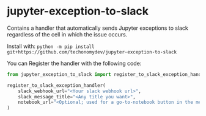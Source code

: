 # jupyter-exception-to-slack
Contains a handler that automatically sends Jupyter exceptions to slack regardless of the cell in which the issue occurs.

Install with:
`python -m pip install git+https://github.com/techonomydev/jupyter-exception-to-slack`

You can Register the handler with the following code:

```python
from jupyter_exception_to_slack import register_to_slack_exception_handler

register_to_slack_exception_handler(
    slack_webhook_url="<Your slack webhook url>",
    slack_message_title="<Any title you want>",
    notebook_url="<Optional; used for a go-to-notebook button in the message>"
)
```
